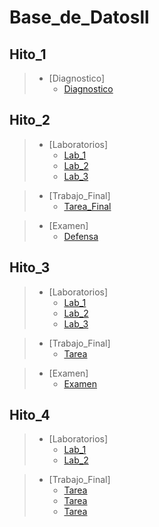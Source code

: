 # Base_de_Datosll

## Hito_1

> * [Diagnostico]
>   * <a  href="https://github.com/QuirogaAndres/Base_de_Datosll/blob/main/Hito%201/Diagnostico.docx">Diagnostico</a>

## Hito_2

> * [Laboratorios]
>   * <a  href="https://github.com/QuirogaAndres/Base_de_Datosll/tree/main/Hito%202/Labs1">Lab_1</a>
>   * <a  href="https://github.com/QuirogaAndres/Base_de_Datosll/tree/main/Hito%202/Lab24-08">Lab_2</a>
>   * <a  href="https://github.com/QuirogaAndres/Base_de_Datosll/tree/main/Hito%202/Lab3%2031-08">Lab_3</a>

> * [Trabajo_Final]
>   * <a  href="https://github.com/QuirogaAndres/Base_de_Datosll/tree/main/Hito%202/Defensahito2">Tarea_Final</a>

> * [Examen]
>   * <a  href="https://github.com/QuirogaAndres/Base_de_Datosll/tree/main/Hito%202/Defensa_Hito2">Defensa</a>


## Hito_3

> * [Laboratorios]
>   * <a href="https://github.com/QuirogaAndres/Base_de_Datosll/tree/main/Hito3/Lab1">Lab_1</a>
>   * <a href="https://github.com/QuirogaAndres/Base_de_Datosll/tree/main/Hito3/Lab2">Lab_2</a>
>   * <a href="https://github.com/QuirogaAndres/Base_de_Datosll/tree/main/Hito3/Lab3">Lab_3</a>

> * [Trabajo_Final]
>   * <a href="https://github.com/QuirogaAndres/Base_de_Datosll/tree/main/Hito3/Defensa_hito3">Tarea</a>

> * [Examen]
>   * <a href="https://github.com/QuirogaAndres/Base_de_Datosll/tree/main/Hito3/Examen">Examen</a>

## Hito_4

> * [Laboratorios]
>   * <a href="https://github.com/QuirogaAndres/Base_de_Datosll/blob/main/Hito_4/Lab1/console_2.sql">Lab_1</a>
>   * <a href="https://github.com/QuirogaAndres/Base_de_Datosll/blob/main/Hito_4/Lab1/Lab_2/console_2.sql">Lab_2</a>

> * [Trabajo_Final]
>   * <a href="https://github.com/QuirogaAndres/Base_de_Datosll/blob/main/Hito_4/Lab1/TAREA%20HITO%204_BDAII.pptx">Tarea</a>
>   * <a href="https://github.com/QuirogaAndres/Base_de_Datosll/blob/main/Hito_4/Lab1/TAREA%20HITO%204_BDAII.pdf">Tarea</a>
>   * <a href="https://github.com/QuirogaAndres/Base_de_Datosll/blob/main/Hito_4/Lab1/Link.txt">Tarea</a>
>   

